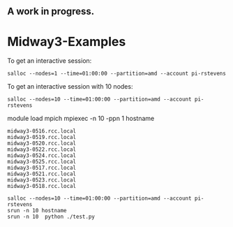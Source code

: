 ## A work in progress.

# Midway3-Examples

To get an interactive session:
```
salloc --nodes=1 --time=01:00:00 --partition=amd --account pi-rstevens
```
To get an interactive session with 10 nodes:
```
salloc --nodes=10 --time=01:00:00 --partition=amd --account pi-rstevens

```
module load mpich
mpiexec -n 10 -ppn 1 hostname
```
midway3-0516.rcc.local
midway3-0519.rcc.local
midway3-0520.rcc.local
midway3-0522.rcc.local
midway3-0524.rcc.local
midway3-0525.rcc.local
midway3-0517.rcc.local
midway3-0521.rcc.local
midway3-0523.rcc.local
midway3-0518.rcc.local
```

```
salloc --nodes=10 --time=01:00:00 --partition=amd --account pi-rstevens
srun -n 10 hostname
srun -n 10  python ./test.py

